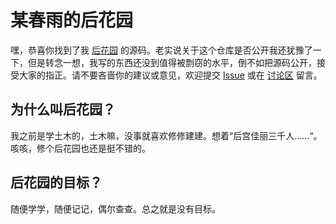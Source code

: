 # 某春雨的后花园

嘿，恭喜你找到了我 [后花园](https://ichunyu.readthedocs.io/zh_CN/latest/) 的源码。老实说关于这个仓库是否公开我还犹豫了一下，但是转念一想，我写的东西还没到值得被剽窃的水平，倒不如把源码公开，接受大家的指正。请不要吝啬你的建议或意见，欢迎提交 [Issue](https://github.com/iChunyu/sphinx-doc/issues) 或在 [讨论区](https://github.com/iChunyu/sphinx-doc/discussions) 留言。


## 为什么叫后花园？

我之前是学土木的，土木嘛，没事就喜欢修修建建。想着“后宫佳丽三千人……“。咳咳，修个后花园也还是挺不错的。


## 后花园的目标？

随便学学，随便记记，偶尔查查。总之就是没有目标。